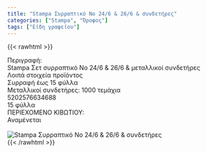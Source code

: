 ```yaml
---
title: "Stampa Συρραπτικό Nο 24/6 & 26/6 & συνδετήρες"
categories: ["Stampa", "Όροφος"]
tags: ["Είδη γραφείου"]
---
```

{{< rawhtml >}}

<div class="sload694"><div class="product"><div id="sistatika">Περιγραφή:</div><div class="alltext">Stampa Σετ συρραπτικό Nο 24/6 &amp; 26/6 &amp; μεταλλικοί συνδετήρες</div><div id="loipa">Λοιπά στοιχεία προϊόντος</div><div class="keno"></div><div class="sdt sfwb sw100"><div class="stpin sdtc sp10 sred steee sw50 stcenter">Συρραφή έως 15 φύλλα</div><div class="stpin sdtc sp10 s444 steee sw50 stcenter">Μεταλλικοί συνδετήρες: 1000 τεμάχια</div></div><div class="keno"></div><style>@media only screen and (max-width:700px){.stpin{display:block;width:auto}}</style><div id="barcode"><div id="barimage1"></div><span id="bartext">5202576634688</span></div><div id="varos"><div id="temimg"></div><span id="varostext">15 φύλλα</span></div><div id="kivotio">ΠΕΡΙΕΧΟΜΕΝΟ ΚΙΒΩΤΙΟΥ:<br>Αναμένεται</div><br><div class="pimg"><img alt="Stampa Συρραπτικό Nο 24/6 &amp; 26/6 &amp; συνδετήρες" title="Stampa Συρραπτικό Nο 24/6 &amp; 26/6 &amp; συνδετήρες" src="/media/images/stampa-syrraptiko-no-24-6-&amp;-26-6-&amp;-syndethres.jpg"></div></div></div>
{{< /rawhtml >}}


